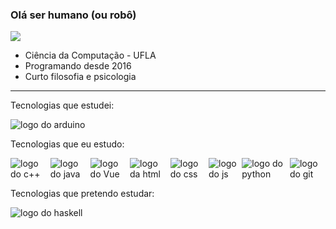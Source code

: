 ### Olá ser humano (ou robô)

![](https://am23.mediaite.com/tms/cnt/uploads/2015/11/beemo.gif)

* Ciência da Computação - UFLA
* Programando desde 2016
* Curto filosofia e psicologia

<hr/>
<p> Tecnologias que estudei:</p>
<img src="https://img.shields.io/badge/-Arduino%20UNO-333333?style=flat&logo=arduino" alt="logo do arduino" />

<p> Tecnologias que eu estudo:</p>
<div style="display: flex; flex-directions: row">
  <img src="https://img.shields.io/badge/-C++-333333?style=flat&logo=c%2B%2B" alt="logo do c++" />
  <img src="https://img.shields.io/badge/-Java-333333?style=flat&logo=java" alt="logo do java" />
  <img src="https://img.shields.io/badge/-Vue.js-333333?style=flat&logo=vue.js" alt="logo do Vue " />
  <img src="https://img.shields.io/badge/-HTML5-333333?style=flat&logo=html5" alt="logo da html" />
  <img src="https://img.shields.io/badge/-CSS-333333?style=flat&logo=CSS3" alt="logo do css" />
  <img src="https://img.shields.io/badge/-JavaScript-333333?style=flat&logo=javascript" alt="logo do js" />
  <img src="https://img.shields.io/badge/-Python-333333?style=flat&logo=python" alt="logo do python" />
  <img src="https://img.shields.io/badge/-Git-333333?style=flat&logo=git" alt="logo do git" />
</div>

<p> Tecnologias que pretendo estudar:</p>
<div style="display: flex; flex-directions: row">
  <img src="https://img.shields.io/badge/-Haskell-333333?style=flat&logo=haskell" alt="logo do haskell" />
</div>


<!--
**ElMigu17/ElMigu17** is a ✨ _special_ ✨ repository because its `README.md` (this file) appears on your GitHub profile.

Here are some ideas to get you started:

- 🔭 I’m currently working on ...
- 🌱 I’m currently learning ...
- 👯 I’m looking to collaborate on ...
- 🤔 I’m looking for help with ...
- 💬 Ask me about ...
- 📫 How to reach me: ...
- 😄 Pronouns: ...
- ⚡ Fun fact: ...
-->
